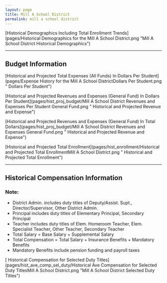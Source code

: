 ```yaml
---
layout: page
title: Mill A School District
permalink: mill a school district
---
```



[Historical Demographics Including Total Enrollment Trends](pages/Historical Demographics for the Mill A School District.png "Mill A School District Historical Demographics")

___

## Budget Information

[Historical and Projected Total Expenses (All Funds) In Dollars Per Student](pages/Expense History for the Mill A School DistrictDollars Per Student.png " Dollars Per Student")

[Historical and Projected Revenues and Expenses (General Fund) In Dollars Per Student](pages/hist_proj_budget/Mill A School District Revenues and Expenses Per Student General Fund.png " Historical and Projected Revenue and Expense")

[Historical and Projected Revenues and Expenses (General Fund) In Total Dollars](pages/hist_proj_budget/Mill A School District Revenues and Expenses General Fund.png " Historical and Projected Revenue and Expense")

[Historical and Projected Total Enrollment](pages/hist_enrollment/Historical and Projected Total EnrollmentMill A School District.png " Historical and Projected Total Enrollment")


___

## Historical Compensation Information
### Note:
- District Admin. includes duty titles of Deputy/Assist. Supt., Director/Supervisor, Other District Admin.
- Principal includes duty titles of Elementary Principal, Secondary Principal
- Teacher includes duty titles of Elem. Homeroom Teacher, Elem. Specialist Teacher, Other Teacher, Secondary Teacher
- Total Salary = Base Salary + Supplemental Salary
- Total Compensation = Total Salary + Insurance Benefits + Mandatory Benefits
- Mandatory Benefits include pension funding and payroll taxes

[ Historical Compensation for Selected Duty Titles](pages/hist_ave_comp_sel_duty/Historical Ave Compensation for Selected Duty TitlesMill A School District.png "Mill A School District Selected Duty Titles")

